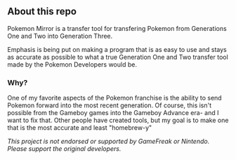 ## About this repo

Pokemon Mirror is a transfer tool for transfering Pokemon from Generations One and Two into Generation Three.

Emphasis is being put on making a program that is as easy to use and stays as accurate as possible to what a true Generation One and Two transfer tool made by the Pokemon Developers would be.

### Why?

One of my favorite aspects of the Pokemon franchise is the ability to send Pokemon forward into the most recent generation. Of course, this isn't possible from the Gameboy games into the Gameboy Advance era- and I want to fix that. Other people have created tools, but my goal is to make one that is the most accurate and least "homebrew-y"


_This project is not endorsed or supported by GameFreak or Nintendo. Please support the original developers._